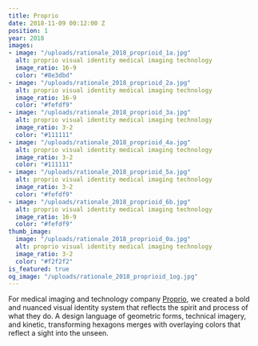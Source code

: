 ```yaml
---
title: Proprio
date: 2018-11-09 00:12:00 Z
position: 1
year: 2018
images:
- image: "/uploads/rationale_2018_proprioid_1a.jpg"
  alt: proprio visual identity medical imaging technology
  image_ratio: 16-9
  color: "#8e3dbd"
- image: "/uploads/rationale_2018_proprioid_2a.jpg"
  alt: proprio visual identity medical imaging technology
  image_ratio: 16-9
  color: "#fefdf9"
- image: "/uploads/rationale_2018_proprioid_3a.jpg"
  alt: proprio visual identity medical imaging technology
  image_ratio: 3-2
  color: "#111111"
- image: "/uploads/rationale_2018_proprioid_4a.jpg"
  alt: proprio visual identity medical imaging technology
  image_ratio: 3-2
  color: "#111111"
- image: "/uploads/rationale_2018_proprioid_5a.jpg"
  alt: proprio visual identity medical imaging technology
  image_ratio: 3-2
  color: "#fefdf9"
- image: "/uploads/rationale_2018_proprioid_6b.jpg"
  alt: proprio visual identity medical imaging technology
  image_ratio: 16-9
  color: "#fefdf9"
thumb_image:
  image: "/uploads/rationale_2018_proprioid_0a.jpg"
  alt: proprio visual identity medical imaging technology
  image_ratio: 3-2
  color: "#f2f2f2"
is_featured: true
og_image: "/uploads/rationale_2018_proprioid_1og.jpg"
---
```


For medical imaging and technology company [Proprio](http://propriovision.com), we created a bold and nuanced visual identity system that reflects the spirit and process of what they do. A design language of geometric forms, technical imagery, and kinetic, transforming hexagons merges with overlaying colors that reflect a sight into the unseen.